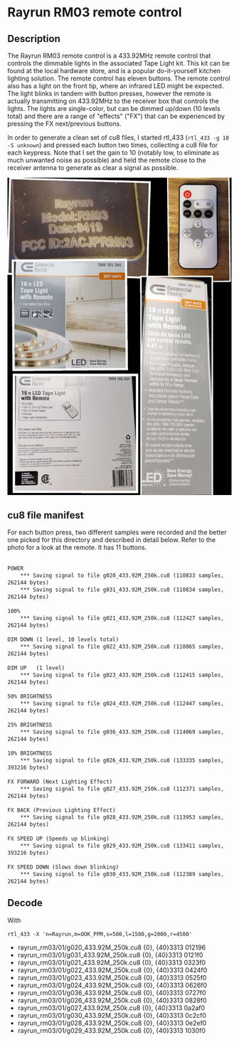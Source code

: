 # Rayrun RM03 remote control

## Description

The Rayrun RM03 remote control is a 433.92MHz remote control that controls the dimmable lights in the associated Tape Light kit. This kit can be found at the local hardware store, and is a popular do-it-yourself kitchen lighting solution. The remote control has eleven buttons. The remote control also has a light on the front tip, where an infrared LED might be expected. The light blinks in tandem with button presses, however the remote is actually transmitting on 433.92MHz to the receiver box that controls the lights. The lights are single-color, but can be dimmed up/down (10 levels total) and there are a range of "effects" ("FX") that can be experienced by pressing the FX next/previous buttons.

In order to generate a clean set of cu8 files, I started rtl_433 (`rtl_433 -g 10 -S unknown`) and pressed each button two times, collecting a cu8 file for each keypress. Note that I set the gain to 10 (notably low, to eliminate as much unwanted noise as possible) and held the remote close to the receiver antenna to generate as clear a signal as possible.

<img src="RAYRUN_RM03_BOX_AND_REMOTE.jpg" alt="Rayrun RM03 Remote and associated remotely controlled dimmable tape light kit." width="800">

## cu8 file manifest

For each button press, two different samples were recorded and the better one picked for this directory and described in detail below. Refer to the photo for a look at the remote. It has 11 buttons.

```

POWER
    *** Saving signal to file g020_433.92M_250k.cu8 (110833 samples, 262144 bytes)
    *** Saving signal to file g031_433.92M_250k.cu8 (110834 samples, 262144 bytes)

100%
    *** Saving signal to file g021_433.92M_250k.cu8 (112427 samples, 262144 bytes)

DIM DOWN (1 level, 10 levels total)
    *** Saving signal to file g022_433.92M_250k.cu8 (110865 samples, 262144 bytes)

DIM UP   (1 level)
    *** Saving signal to file g023_433.92M_250k.cu8 (112415 samples, 262144 bytes)

50% BRIGHTNESS
    *** Saving signal to file g024_433.92M_250k.cu8 (112447 samples, 262144 bytes)

25% BRIGHTNESS
    *** Saving signal to file g036_433.92M_250k.cu8 (114069 samples, 262144 bytes)

10% BRIGHTNESS
    *** Saving signal to file g026_433.92M_250k.cu8 (133335 samples, 393216 bytes)

FX FORWARD (Next Lighting Effect)
    *** Saving signal to file g027_433.92M_250k.cu8 (112371 samples, 262144 bytes)

FX BACK (Previous Lighting Effect)
    *** Saving signal to file g028_433.92M_250k.cu8 (113953 samples, 262144 bytes)

FX SPEED UP (Speeds up blinking)
    *** Saving signal to file g029_433.92M_250k.cu8 (133411 samples, 393216 bytes)

FX SPEED DOWN (Slows down blinking)
    *** Saving signal to file g030_433.92M_250k.cu8 (112389 samples, 262144 bytes)

```

## Decode

With
```
rtl_433 -X 'n=Rayrun,m=OOK_PPM,s=500,l=1500,g=2000,r=4500'
```

- rayrun_rm03/01/g020_433.92M_250k.cu8  {0}, {40}3313 012196
- rayrun_rm03/01/g031_433.92M_250k.cu8  {0}, {40}3313 0121f0
- rayrun_rm03/01/g021_433.92M_250k.cu8  {0}, {40}3313 0323f0
- rayrun_rm03/01/g022_433.92M_250k.cu8  {0}, {40}3313 0424f0
- rayrun_rm03/01/g023_433.92M_250k.cu8  {0}, {40}3313 0525f0
- rayrun_rm03/01/g024_433.92M_250k.cu8  {0}, {40}3313 0626f0
- rayrun_rm03/01/g036_433.92M_250k.cu8  {0}, {40}3313 0727f0
- rayrun_rm03/01/g026_433.92M_250k.cu8  {0}, {40}3313 0828f0
- rayrun_rm03/01/g027_433.92M_250k.cu8  {0}, {40}3313 0a2af0
- rayrun_rm03/01/g030_433.92M_250k.cu8  {0}, {40}3313 0c2cf0
- rayrun_rm03/01/g028_433.92M_250k.cu8  {0}, {40}3313 0e2ef0
- rayrun_rm03/01/g029_433.92M_250k.cu8  {0}, {40}3313 1030f0
